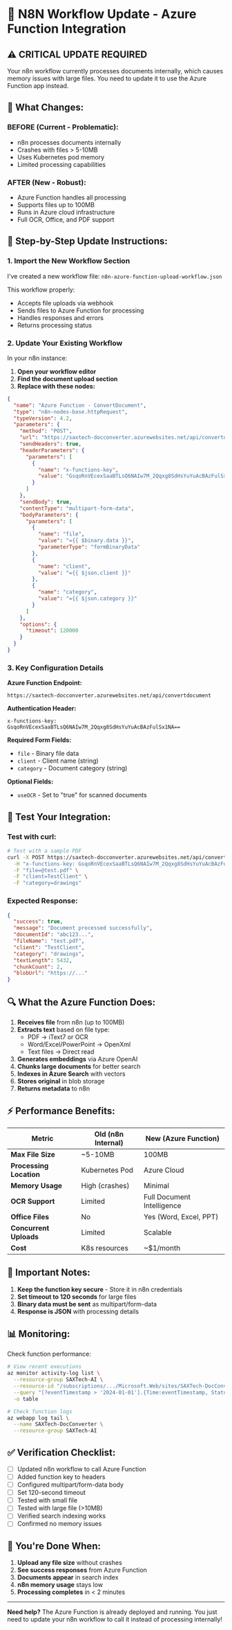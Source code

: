 # 🔄 **N8N Workflow Update - Azure Function Integration**

## ⚠️ **CRITICAL UPDATE REQUIRED**

Your n8n workflow currently processes documents internally, which causes memory issues with large files. You need to update it to use the Azure Function app instead.

## 🎯 **What Changes:**

### **BEFORE (Current - Problematic):**
- n8n processes documents internally
- Crashes with files > 5-10MB
- Uses Kubernetes pod memory
- Limited processing capabilities

### **AFTER (New - Robust):**
- Azure Function handles all processing
- Supports files up to 100MB
- Runs in Azure cloud infrastructure
- Full OCR, Office, and PDF support

## 📝 **Step-by-Step Update Instructions:**

### **1. Import the New Workflow Section**

I've created a new workflow file: `n8n-azure-function-upload-workflow.json`

This workflow properly:
- Accepts file uploads via webhook
- Sends files to Azure Function for processing
- Handles responses and errors
- Returns processing status

### **2. Update Your Existing Workflow**

In your n8n instance:

1. **Open your workflow editor**
2. **Find the document upload section** 
3. **Replace with these nodes:**

```json
{
  "name": "Azure Function - ConvertDocument",
  "type": "n8n-nodes-base.httpRequest",
  "typeVersion": 4.2,
  "parameters": {
    "method": "POST",
    "url": "https://saxtech-docconverter.azurewebsites.net/api/convertdocument",
    "sendHeaders": true,
    "headerParameters": {
      "parameters": [
        {
          "name": "x-functions-key",
          "value": "GsqoRnVEcexSaaBTLsQ6NAIw7M_2Qqxg8SdHsYuYuAcBAzFulSx1NA=="
        }
      ]
    },
    "sendBody": true,
    "contentType": "multipart-form-data",
    "bodyParameters": {
      "parameters": [
        {
          "name": "file",
          "value": "={{ $binary.data }}",
          "parameterType": "formBinaryData"
        },
        {
          "name": "client",
          "value": "={{ $json.client }}"
        },
        {
          "name": "category",
          "value": "={{ $json.category }}"
        }
      ]
    },
    "options": {
      "timeout": 120000
    }
  }
}
```

### **3. Key Configuration Details**

**Azure Function Endpoint:**
```
https://saxtech-docconverter.azurewebsites.net/api/convertdocument
```

**Authentication Header:**
```
x-functions-key: GsqoRnVEcexSaaBTLsQ6NAIw7M_2Qqxg8SdHsYuYuAcBAzFulSx1NA==
```

**Required Form Fields:**
- `file` - Binary file data
- `client` - Client name (string)
- `category` - Document category (string)

**Optional Fields:**
- `useOCR` - Set to "true" for scanned documents

## 🧪 **Test Your Integration:**

### **Test with curl:**
```bash
# Test with a sample PDF
curl -X POST https://saxtech-docconverter.azurewebsites.net/api/convertdocument \
  -H "x-functions-key: GsqoRnVEcexSaaBTLsQ6NAIw7M_2Qqxg8SdHsYuYuAcBAzFulSx1NA==" \
  -F "file=@test.pdf" \
  -F "client=TestClient" \
  -F "category=drawings"
```

### **Expected Response:**
```json
{
  "success": true,
  "message": "Document processed successfully",
  "documentId": "abc123...",
  "fileName": "test.pdf",
  "client": "TestClient",
  "category": "drawings",
  "textLength": 5432,
  "chunkCount": 2,
  "blobUrl": "https://..."
}
```

## 🔍 **What the Azure Function Does:**

1. **Receives file** from n8n (up to 100MB)
2. **Extracts text** based on file type:
   - PDF → iText7 or OCR
   - Word/Excel/PowerPoint → OpenXml
   - Text files → Direct read
3. **Generates embeddings** via Azure OpenAI
4. **Chunks large documents** for better search
5. **Indexes in Azure Search** with vectors
6. **Stores original** in blob storage
7. **Returns metadata** to n8n

## ⚡ **Performance Benefits:**

| Metric | Old (n8n Internal) | New (Azure Function) |
|--------|-------------------|---------------------|
| **Max File Size** | ~5-10MB | 100MB |
| **Processing Location** | Kubernetes Pod | Azure Cloud |
| **Memory Usage** | High (crashes) | Minimal |
| **OCR Support** | Limited | Full Document Intelligence |
| **Office Files** | No | Yes (Word, Excel, PPT) |
| **Concurrent Uploads** | Limited | Scalable |
| **Cost** | K8s resources | ~$1/month |

## 🚨 **Important Notes:**

1. **Keep the function key secure** - Store it in n8n credentials
2. **Set timeout to 120 seconds** for large files
3. **Binary data must be sent** as multipart/form-data
4. **Response is JSON** with processing details

## 📊 **Monitoring:**

Check function performance:
```bash
# View recent executions
az monitor activity-log list \
  --resource-group SAXTech-AI \
  --resource-id "/subscriptions/.../Microsoft.Web/sites/SAXTech-DocConverter" \
  --query "[?eventTimestamp > '2024-01-01'].{Time:eventTimestamp, Status:status.value}" \
  -o table

# Check function logs
az webapp log tail \
  --name SAXTech-DocConverter \
  --resource-group SAXTech-AI
```

## ✅ **Verification Checklist:**

- [ ] Updated n8n workflow to call Azure Function
- [ ] Added function key to headers
- [ ] Configured multipart/form-data body
- [ ] Set 120-second timeout
- [ ] Tested with small file
- [ ] Tested with large file (>10MB)
- [ ] Verified search indexing works
- [ ] Confirmed no memory issues

## 🎯 **You're Done When:**

1. **Upload any file size** without crashes
2. **See success responses** from Azure Function
3. **Documents appear** in search index
4. **n8n memory usage** stays low
5. **Processing completes** in < 2 minutes

---

**Need help?** The Azure Function is already deployed and running. You just need to update your n8n workflow to call it instead of processing internally!
